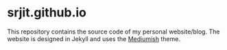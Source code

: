 # srjit.github.io

This repository contains the source code of my personal website/blog. The website is designed in
Jekyll and uses the [Mediumish](https://github.com/wowthemesnet/mediumish-theme-jekyll) theme.
